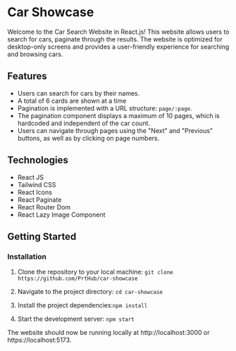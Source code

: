 # Car Showcase 

Welcome to the Car Search Website in React.js! This website allows users to search for cars, paginate through the results. The website is optimized for desktop-only screens and provides a user-friendly experience for searching and browsing cars.

## Features

- Users can search for cars by their names.
- A total of 6 cards are shown at a time
- Pagination is implemented with a URL structure: `page/:page`.
- The pagination component displays a maximum of 10 pages, which is hardcoded and independent of the car count.
- Users can navigate through pages using the "Next" and "Previous" buttons, as well as by clicking on page numbers.

## Technologies

- React JS
- Tailwind CSS
- React Icons
- React Paginate
- React Router Dom
- React Lazy Image Component

## Getting Started

### Installation

1. Clone the repository to your local machine: `git clone https://github.com/PrtHub/car-showcase`

2. Navigate to the project directory: `cd car-showcase`

3. Install the project dependencies:`npm install`

4. Start the development server: `npm start`

The website should now be running locally at http://localhost:3000 or https://localhost:5173.







